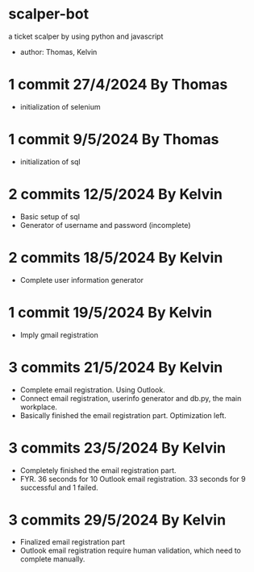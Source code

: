 # scalper-bot
a ticket scalper by using python and javascript
- author: Thomas, Kelvin

# 1 commit 27/4/2024 By Thomas
* initialization of selenium

# 1 commit 9/5/2024 By Thomas
* initialization of sql

# 2 commits 12/5/2024 By Kelvin
* Basic setup of sql
* Generator of username and password (incomplete)

# 2 commits 18/5/2024 By Kelvin
* Complete user information generator

# 1 commit 19/5/2024 By Kelvin
* Imply gmail registration

# 3 commits 21/5/2024 By Kelvin
* Complete email registration. Using Outlook.
* Connect email registration, userinfo generator and db.py, the main workplace.
* Basically finished the email registration part. Optimization left.

# 3 commits 23/5/2024 By Kelvin
* Completely finished the email registration part.
* FYR. 36 seconds for 10 Outlook email registration. 33 seconds for 9 successful and 1 failed.

# 3 commits 29/5/2024 By Kelvin
* Finalized email registration part
* Outlook email registration require human validation, which need to complete manually.
